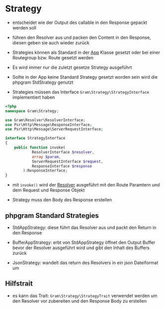# Strategy

- entscheidet wie der Output des callable in den Response gepackt werden soll

- führen den Resolver aus und packen den Content in den Response, diesen geben sie auch wieder zurück

- Strategies können als Standard in der [App](../App/index.md) Klasse gesetzt oder bei einer Routegroup bzw. Route gesetzt werden

- Es wird immer nur die zuletzt gesetze Strategy ausgeführt

- Sollte in der App keine Standard Strategy gesetzt worden sein wird die phpgram StdStrategy genutzt

- Strategies müssen das Interface ``Gram\Strategy\StrategyInterface`` implementiert haben

````php
<?php
namespace Gram\Strategy;

use Gram\Resolver\ResolverInterface;
use Psr\Http\Message\ResponseInterface;
use Psr\Http\Message\ServerRequestInterface;

interface StrategyInterface
{
	public function invoke(
    		ResolverInterface $resolver,
    		array $param,
    		ServerRequestInterface $request,
    		ResponseInterface $response
    	):ResponseInterface;
}
````

- mit ``invoke()`` wird der [Resolver](../Resolver/index.md) ausgeführt mit den Route Paramtern und dem Request und Response Objekt

- Strategy muss den Body des Response erstellen

## phpgram Standard Strategies

- StdAppStrategy: diese führt das Resolver aus und packt den Return in den Response

- BufferAppStrategy: erbt von StdAppStrategy öffnet den Output Buffer bevor der Resolver ausgeführt wird und gibt den Inhalt des Buffers zurück

- JsonStrategy: wandelt das return des Resolvers in ein json Dateiformat um

## Hilfstrait

- es kann das Trait: `Gram\Strategy\StrategyTrait` verwendet werden um den Resolver vor zubereiten und den Response Body zu erstellen